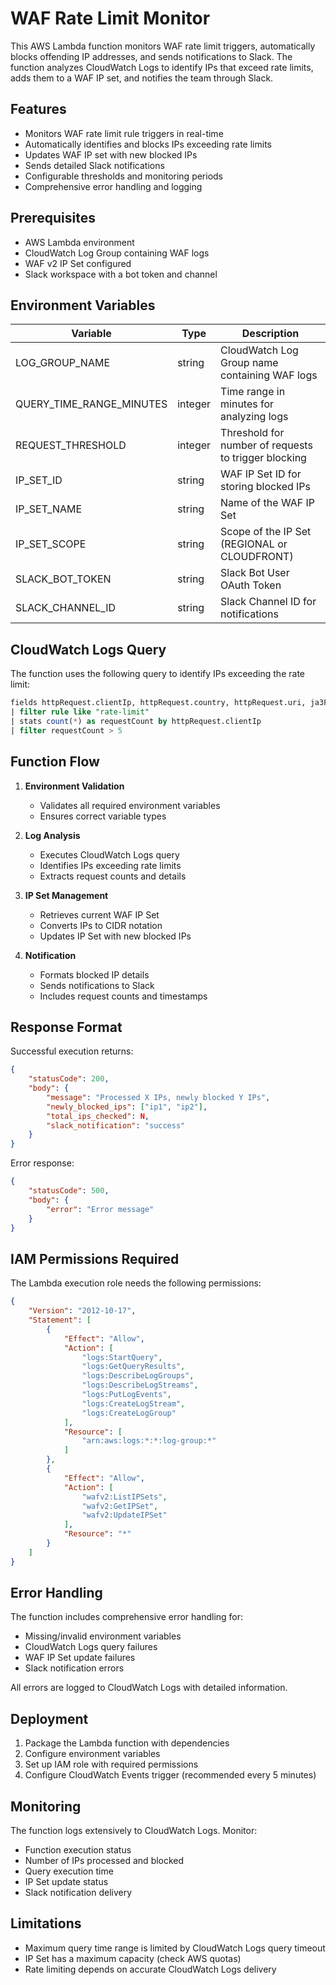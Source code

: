 # WAF Rate Limit Monitor

This AWS Lambda function monitors WAF rate limit triggers, automatically blocks offending IP addresses, and sends notifications to Slack. The function analyzes CloudWatch Logs to identify IPs that exceed rate limits, adds them to a WAF IP set, and notifies the team through Slack.

## Features

- Monitors WAF rate limit rule triggers in real-time
- Automatically identifies and blocks IPs exceeding rate limits
- Updates WAF IP set with new blocked IPs
- Sends detailed Slack notifications
- Configurable thresholds and monitoring periods
- Comprehensive error handling and logging

## Prerequisites

- AWS Lambda environment
- CloudWatch Log Group containing WAF logs
- WAF v2 IP Set configured
- Slack workspace with a bot token and channel

## Environment Variables

| Variable | Type | Description |
|----------|------|-------------|
| LOG_GROUP_NAME | string | CloudWatch Log Group name containing WAF logs |
| QUERY_TIME_RANGE_MINUTES | integer | Time range in minutes for analyzing logs |
| REQUEST_THRESHOLD | integer | Threshold for number of requests to trigger blocking |
| IP_SET_ID | string | WAF IP Set ID for storing blocked IPs |
| IP_SET_NAME | string | Name of the WAF IP Set |
| IP_SET_SCOPE | string | Scope of the IP Set (REGIONAL or CLOUDFRONT) |
| SLACK_BOT_TOKEN | string | Slack Bot User OAuth Token |
| SLACK_CHANNEL_ID | string | Slack Channel ID for notifications |

## CloudWatch Logs Query

The function uses the following query to identify IPs exceeding the rate limit:

```sql
fields httpRequest.clientIp, httpRequest.country, httpRequest.uri, ja3Fingerprint, @message, @timestamp, terminatingRuleId as rule
| filter rule like "rate-limit"
| stats count(*) as requestCount by httpRequest.clientIp
| filter requestCount > 5
```

## Function Flow

1. **Environment Validation**
   - Validates all required environment variables
   - Ensures correct variable types

2. **Log Analysis**
   - Executes CloudWatch Logs query
   - Identifies IPs exceeding rate limits
   - Extracts request counts and details

3. **IP Set Management**
   - Retrieves current WAF IP Set
   - Converts IPs to CIDR notation
   - Updates IP Set with new blocked IPs

4. **Notification**
   - Formats blocked IP details
   - Sends notifications to Slack
   - Includes request counts and timestamps

## Response Format

Successful execution returns:
```json
{
    "statusCode": 200,
    "body": {
        "message": "Processed X IPs, newly blocked Y IPs",
        "newly_blocked_ips": ["ip1", "ip2"],
        "total_ips_checked": N,
        "slack_notification": "success"
    }
}
```

Error response:
```json
{
    "statusCode": 500,
    "body": {
        "error": "Error message"
    }
}
```

## IAM Permissions Required

The Lambda execution role needs the following permissions:

```json
{
    "Version": "2012-10-17",
    "Statement": [
        {
            "Effect": "Allow",
            "Action": [
                "logs:StartQuery",
                "logs:GetQueryResults",
                "logs:DescribeLogGroups",
                "logs:DescribeLogStreams",
                "logs:PutLogEvents",
                "logs:CreateLogStream",
                "logs:CreateLogGroup"
            ],
            "Resource": [
                "arn:aws:logs:*:*:log-group:*"
            ]
        },
        {
            "Effect": "Allow",
            "Action": [
                "wafv2:ListIPSets",
                "wafv2:GetIPSet",
                "wafv2:UpdateIPSet"
            ],
            "Resource": "*"
        }
    ]
}
```

## Error Handling

The function includes comprehensive error handling for:
- Missing/invalid environment variables
- CloudWatch Logs query failures
- WAF IP Set update failures
- Slack notification errors

All errors are logged to CloudWatch Logs with detailed information.

## Deployment

1. Package the Lambda function with dependencies
2. Configure environment variables
3. Set up IAM role with required permissions
4. Configure CloudWatch Events trigger (recommended every 5 minutes)

## Monitoring

The function logs extensively to CloudWatch Logs. Monitor:
- Function execution status
- Number of IPs processed and blocked
- Query execution time
- IP Set update status
- Slack notification delivery

## Limitations

- Maximum query time range is limited by CloudWatch Logs query timeout
- IP Set has a maximum capacity (check AWS quotas)
- Rate limiting depends on accurate CloudWatch Logs delivery




